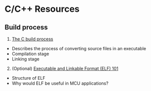 # C/C++ Resources

## Build process

1. [The C build process](https://blog.feabhas.com/2012/06/the-c-build-process/)
  - Describes the process of converting source files in an executable
  - Compilation stage
  - Linking stage

2. (Optional) [Executable and Linkable Format (ELF) 101](https://www.intezer.com/blog/research/executable-linkable-format-101-part1-sections-segments/)
  - Structure of ELF
  - Why would ELF be useful in MCU applications?